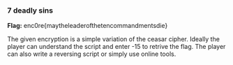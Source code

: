 ### 7 deadly sins 

**Flag:** enc0re{maytheleaderofthetencommandmentsdie}

The given encryption is a simple variation of the ceasar cipher.
Ideally the player can understand the script and enter -15 to retrive the flag.
The player can also write a reversing script or simply use online tools.
